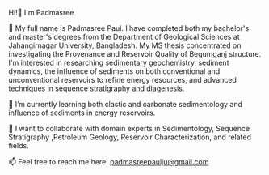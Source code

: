 Hi!👋 I'm Padmasree

👀 My full name is Padmasree Paul. I have completed both my bachelor's and master's degrees from the Department of Geological Sciences at Jahangirnagar University, Bangladesh. My MS thesis concentrated on investigating the Provenance and Reservoir Quality of Begumganj structure.
I'm interested in researching sedimentary geochemistry, sediment dynamics, the influence of sediments on both conventional and unconventional reservoirs to refine energy resources, and advanced techniques in sequence stratigraphy and diagenesis.

🌱 I’m currently learning both clastic and carbonate sedimentology and influence of sediments in energy reservoirs.

👯 I want to collaborate with domain experts in Sedimentology, Sequence Stratigraphy ,Petroleum Geology, Reservoir Characterization, and related fields.

📫 Feel free to reach me here: padmasreepaulju@gmail.com
